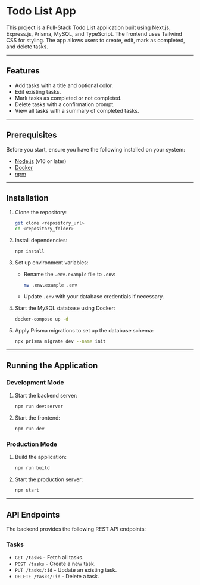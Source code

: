 
# Todo List App

This project is a Full-Stack Todo List application built using Next.js, Express.js, Prisma, MySQL, and TypeScript. The frontend uses Tailwind CSS for styling. The app allows users to create, edit, mark as completed, and delete tasks.

---

## Features
- Add tasks with a title and optional color.
- Edit existing tasks.
- Mark tasks as completed or not completed.
- Delete tasks with a confirmation prompt.
- View all tasks with a summary of completed tasks.

---

## Prerequisites

Before you start, ensure you have the following installed on your system:
- [Node.js](https://nodejs.org/) (v16 or later)
- [Docker](https://www.docker.com/)
- [npm](https://www.npmjs.com/)

---

## Installation

1. Clone the repository:
   ```bash
   git clone <repository_url>
   cd <repository_folder>
   ```

2. Install dependencies:
   ```bash
   npm install
   ```

3. Set up environment variables:
   - Rename the `.env.example` file to `.env`:
     ```bash
     mv .env.example .env
     ```
   - Update `.env` with your database credentials if necessary.

4. Start the MySQL database using Docker:
   ```bash
   docker-compose up -d
   ```

5. Apply Prisma migrations to set up the database schema:
   ```bash
   npx prisma migrate dev --name init
   ```

---

## Running the Application

### Development Mode

1. Start the backend server:
   ```bash
   npm run dev:server
   ```

2. Start the frontend:
   ```bash
   npm run dev
   ```

### Production Mode

1. Build the application:
   ```bash
   npm run build
   ```

2. Start the production server:
   ```bash
   npm start
   ```

---

## API Endpoints

The backend provides the following REST API endpoints:

### Tasks
- `GET /tasks` - Fetch all tasks.
- `POST /tasks` - Create a new task.
- `PUT /tasks/:id` - Update an existing task.
- `DELETE /tasks/:id` - Delete a task.
